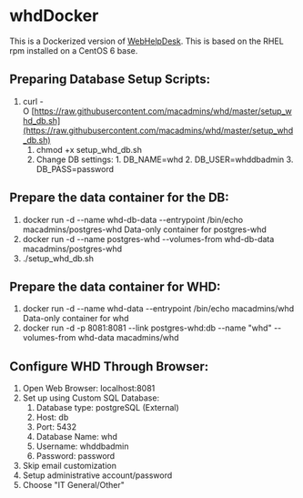 whdDocker
=========

This is a Dockerized version of [WebHelpDesk](http://www.webhelpdesk.com/).  This is based on the RHEL rpm installed on a CentOS 6 base.


Preparing Database Setup Scripts:
-----

 1. curl -O [https://raw.githubusercontent.com/macadmins/whd/master/setup_whd_db.sh](https://raw.githubusercontent.com/macadmins/whd/master/setup_whd_db.sh)
      1. chmod +x setup_whd_db.sh
      2. Change DB settings:
        1. DB_NAME=whd
        2. DB_USER=whddbadmin
        3. DB_PASS=password


Prepare the data container for the DB:
-----

1. docker run -d --name whd-db-data --entrypoint /bin/echo macadmins/postgres-whd Data-only container for postgres-whd
2. docker run -d --name postgres-whd --volumes-from whd-db-data macadmins/postgres-whd
3. ./setup_whd_db.sh

Prepare the data container for WHD:
-----

1. docker run -d --name whd-data --entrypoint /bin/echo macadmins/whd Data-only container for whd
2. docker run -d -p 8081:8081 --link postgres-whd:db --name "whd" --volumes-from whd-data macadmins/whd


Configure WHD Through Browser:
----

1. Open Web Browser: localhost:8081
2. Set up using Custom SQL Database:
      1. Database type: postgreSQL (External)
      2. Host: db
      3. Port: 5432
      4. Database Name: whd
      5. Username: whddbadmin
      6. Password: password
3. Skip email customization
4. Setup administrative account/password
5. Choose "IT General/Other"

